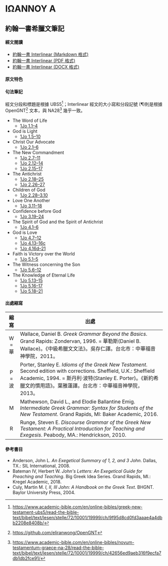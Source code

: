 # ΙΩΑΝΝΟΥ Α

## 約翰一書希臘文筆記

#### 經文閱讀
- [約翰一書 Interlinear (Markdown 格式)](1John-Interlinear.md)
- [約翰一書 Interlinear (PDF 格式)](1John-Interlinear.pdf)
- [約翰一書 Interlinear (DOCX 格式)](%E7%B4%84%E7%BF%B0%E4%B8%80%E6%9B%B8.docx)


#### 原文特色


#### 句法筆記
經文分段和標題是根據 UBS5[^1]；Interlinear 經文的大小寫和分段記號 (¶)則是根據 OpenGNT[^2] 文本，與 NA28[^3] 幾乎一致。


- The Word of Life
	- [1Jo 1.1–4](1Jo%201.1%E2%80%934.md)
- God is Light
	- [1Jo 1.5–10](1Jo%201.5%E2%80%9310.md)
- Christ Our Advocate
	- [1Jo 2.1–6](1Jo%202.1%E2%80%936.md)
- The New Commandment
	- [1Jo 2.7–11](1Jo%202.7%E2%80%9311.md)
	- [1Jo 2.12–14](1Jo%202.12%E2%80%9314.md)
	- [1Jo 2.15–17](1Jo%202.15%E2%80%9317.md)
- The Antichrist
	- [1Jo 2.18–25](1Jo%202.18%E2%80%9325.md)
	- [1Jo 2.26–27](1Jo%202.26%E2%80%9327.md)
- Children of God
	- [1Jo 2.28–3.10](1Jo%202.28%E2%80%933.10)
- Love One Another
	- [1Jo 3.11–18](1Jo%203.11%E2%80%9318.md)
- Confidence before God
	- [1Jo 3.19–24](1Jo%203.19%E2%80%9324.md)
- The Spirit of God and the Spirit of Antichrist
	- [1Jo 4.1–6](1Jo%204.1%E2%80%936.md)
- God is Love
	- [1Jo 4.7–12](1Jo%204.7%E2%80%9312.md)
	- [1Jo 4.13–16c](1Jo%204.13–16c.md)
	- [1Jo 4.16d–21](1Jo%204.16d–21.md)
- Faith is Victory over the World
	- [1Jo 5.1–5](1Jo%205.1%E2%80%935.md)
- The Witness concerning the Son
	- [1Jo 5.6–12](1Jo%205.6%E2%80%9312.md)
- The Knowledge of Eternal Life
	- [1Jo 5.13–15](1Jo%205.13%E2%80%9315.md)
	- [1Jo 5.16–17](1Jo%205.16%E2%80%9317.md)
	- [1Jo 5.18–21](1Jo%205.18%E2%80%9321.md)




#### 出處縮寫
縮寫 | 出處
:--:| --
W = 華 | Wallace, Daniel B. *Greek Grammar Beyond the Basics*. Grand Rapids: Zondervan, 1996. = 華勒斯(Daniel B. Wallace)。《中級希臘文文法》。吳存仁譯。台北市：中華福音神學院，2011。
P = 波 | Porter, Stanley E. *Idioms of the Greek New Testament*. Second edition with corrections. Sheffield, U.K.: Sheffield Academic, 1994. = 斯丹利‧波特(Stanley E. Porter)。《新約希臘文的慣用語》。葉雅蓮譯。台北市：中華福音神學院，2013。
M | Mathewson, David L., and Elodie Ballantine Emig. *Intermediate Greek Grammar: Syntax for Students of the New Testament*. Grand Rapids, MI: Baker Academic, 2016.
R | Runge, Steven E. *Discourse Grammar of the Greek New Testament: A Practical Introduction for Teaching and Exegesis*. Peabody, MA.: Hendrickson, 2010.

#### 參考書目

- Anderson, John L. _An Exegetical Summary of 1, 2, and 3 John_. Dallas, TX.: SIL International, 2008.
- Bateman IV, Herbert W. _John's Letters: An Exegetical Guide for Preaching and Teaching_. Big Greek Idea Series. Grand Rapids, MI.: Kregel Academic, 2018.
- Culy, Martin M. _I, II, III John: A Handbook on the Greek Text_. BHGNT. Baylor University Press, 2004.



[^1]: https://www.academic-bible.com/en/online-bibles/greek-new-testament-ubs5/read-the-bible-text/bibel/text/lesen/stelle/72/10001/19999/ch/9f95d8cd0fd3aaae4a4dbb2208e8408b/
[^2]: https://github.com/eliranwong/OpenGNT
[^3]: https://www.academic-bible.com/en/online-bibles/novum-testamentum-graece-na-28/read-the-bible-text/bibel/text/lesen/stelle/72/10001/19999/ch/42656ed9aeb316f9ecfa7db1db2fce91/
